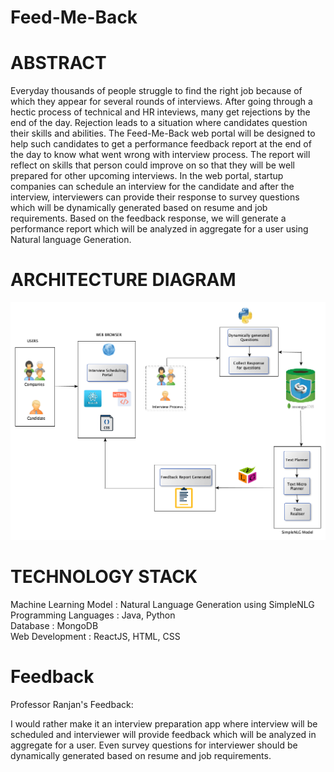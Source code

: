 # Feed-Me-Back

# ABSTRACT 
Everyday thousands of people struggle to find the right job because of which they appear for several rounds of interviews. After going through a hectic process of technical and HR inteviews, many get rejections by the end of the day. Rejection leads to a situation where candidates question their skills and abilities. The Feed-Me-Back web portal will be designed to help such candidates to get a performance feedback report at the end of the day to know what went wrong with interview process. The report will reflect on skills that person could improve on so that they will be well prepared for other upcoming interviews. In the web portal, startup companies can schedule an interview for the candidate and after the interview, interviewers can provide their response to survey questions which will be dynamically generated based on resume and job requirements. Based on the feedback response, we will generate a performance report which will be analyzed in aggregate for a user using Natural language Generation.

# ARCHITECTURE DIAGRAM
<img src= "Arch_Diagram272.bmp">

# TECHNOLOGY STACK
Machine Learning Model : Natural Language Generation using SimpleNLG <br />
Programming Languages : Java, Python <br />
Database : MongoDB <br />
Web Development : ReactJS, HTML, CSS

# Feedback
Professor Ranjan's Feedback:

I would rather make it an interview preparation app where interview will be scheduled and interviewer will provide feedback which will be analyzed in aggregate for a user. Even survey questions for interviewer should be dynamically generated based on resume and job requirements.

